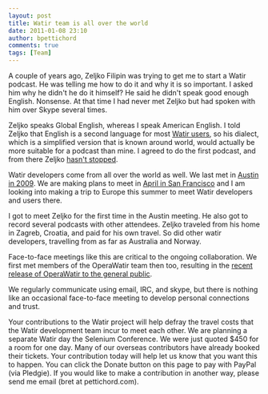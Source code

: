 ```yaml
---
layout: post
title: Watir team is all over the world
date: 2011-01-08 23:10
author: bpettichord
comments: true
tags: [Team]
---
```


A couple of years ago, Zeljko Filipin was trying to get me to start a Watir podcast. He was telling me how to do it and why it is so important. I asked him why he didn't he do it himself? He said he didn't speak good enough English. Nonsense. At that time I had never met Zeljko but had spoken with him over Skype several times.
<!--more-->

Zeljko speaks Global English, whereas I speak American English. I told Zeljko that English is a second language for most <a title="Watir Users" href="http://wiki.openqa.org/display/WTR/Watir+Users">Watir users</a>, so his dialect, which is a simplified version that is known around world, would actually be more suitable for a podcast than mine. I agreed to do the first podcast, and from there Zeljko <a title="Watir Podcast" href="http://watirpodcast.zeljkofilipin.com/">hasn't stopped</a>.

Watir developers come from all over the world as well. We last met in <a title="Austin Workshop on Test Automation 2009" href="http://awta.wikispaces.com/AWTA+2009">Austin in 2009</a>. We are making plans to meet in <a title="Selenium Conference" href="http://www.seleniumconf.com/">April in San Francisco</a> and I am looking into making a trip to Europe this summer to meet Watir developers and users there.

I got to meet Zeljko for the first time in the Austin meeting. He also got to record several podcasts with other attendees. Zeljko traveled from his home in Zagreb, Croatia, and paid for his own travel. So did other watir developers, travelling from as far as Australia and Norway.

Face-to-face meetings like this are critical to the ongoing collaboration. We first met members of the OperaWatir team then too, resulting in the <a href="http://my.opera.com/core/blog/operawatir-pre-release">recent release of OperaWatir to the general public</a>.

We regularly communicate using email, IRC, and skype, but there is nothing like an occasional face-to-face meeting to develop personal connections and trust.

Your contributions to the Watir project will help defray the travel costs that the Watir development team incur to meet each other. We are planning a separate Watir day the Selenium Conference. We were just quoted $450 for a room for one day. Many of our overseas contributors have already booked their tickets. Your contribution today will help let us know that you want this to happen. You can click the Donate button on this page to pay with PayPal (via Pledgie). If you would like to make a contribution in another way, please send me email (bret at pettichord.com).
